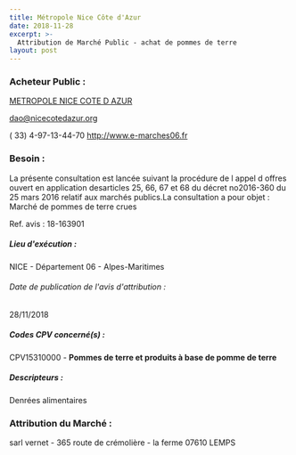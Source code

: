 ```yaml
---
title: Métropole Nice Côte d'Azur
date: 2018-11-28
excerpt: >-
  Attribution de Marché Public - achat de pommes de terre
layout: post
---
```


### Acheteur Public : 
<a href="/acheteur-132/siren-200030195"> METROPOLE NICE COTE D AZUR</a><br/>



dao@nicecotedazur.org

( 33) 4-97-13-44-70
http://www.e-marches06.fr
### Besoin :

La présente consultation est lancée suivant la procédure de l appel d offres ouvert en application desarticles 25, 66, 67 et 68 du décret no2016-360 du 25 mars 2016 relatif aux marchés publics.La consultation a pour objet : Marché de pommes de terre crues

Ref. avis : 18-163901


##### Lieu d'exécution :

NICE - Département 06 - Alpes-Maritimes

###### Date de publication de l'avis d'attribution : 
28/11/2018

##### Codes CPV concerné(s) :
CPV15310000 - **Pommes de terre et produits à base de pomme de terre** <br/>

##### Descripteurs :
Denrées alimentaires <br/>

### Attribution du Marché :
sarl vernet - 365 route de crémolière - la ferme 07610 LEMPS <br/>
